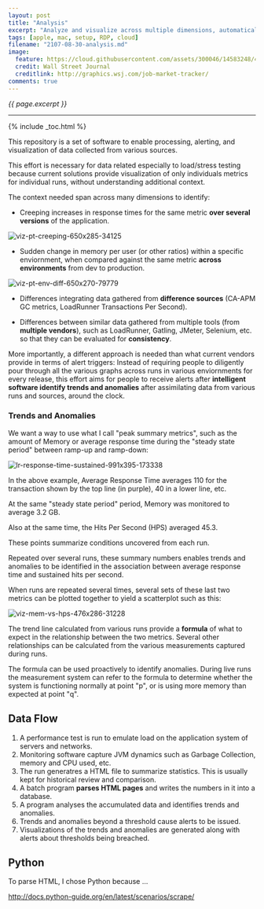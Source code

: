 ```yaml
---
layout: post
title: "Analysis"
excerpt: "Analyze and visualize across multiple dimensions, automatically"
tags: [apple, mac, setup, RDP, cloud]
filename: "2107-08-30-analysis.md"
image:
  feature: https://cloud.githubusercontent.com/assets/300046/14583248/4b20c578-03d9-11e6-8f7a-c860b666bc73.jpg
  credit: Wall Street Journal
  creditlink: http://graphics.wsj.com/job-market-tracker/
comments: true
---
```

<i>{{ page.excerpt }}</i>
<hr />

{% include _toc.html %}

This repository is a set of software to enable processing, alerting, and visualization of data collected from various sources.

This effort is necessary for data related especially to load/stress testing because current solutions provide visualization of only individuals metrics for individual runs, without understanding additional context.

The context needed span across many dimensions to identify:

   * Creeping increases in response times for the same metric <strong>over several versions</strong> of the application.

   ![viz-pt-creeping-650x285-34125](https://user-images.githubusercontent.com/300046/30036662-8fa637d2-9172-11e7-8286-6e0fa3332fe0.jpg)

   * Sudden change in memory per user (or other ratios) within a specific enviornment, when compared against the same metric <strong>across environments</strong> from dev to production.

   ![viz-pt-env-diff-650x270-79779](https://user-images.githubusercontent.com/300046/30036768-575287fe-9173-11e7-8b2c-12eb72ada985.jpg)

   * Differences integrating data gathered from <strong>difference sources</strong> (CA-APM GC metrics, LoadRunner Transactions Per Second).

   * Differences between similar data gathered from multiple tools (from <strong>multiple vendors</strong>), such as LoadRunner, Gatling, JMeter, Selenium, etc. so that they can be evaluated for <strong>consistency</strong>.

More importantly, a different approach is needed than what current vendors provide in terms of alert triggers:  Instead of requiring people to diligently pour through all the various graphs across runs in various enviornments for every release, this effort aims for people to receive alerts after <strong>intelligent software identify trends and anomalies</strong> after assimilating data from various runs and sources, around the clock.

### Trends and Anomalies 

We want a way to use what I call "peak summary metrics", such as the amount of Memory or average response time during the "steady state period" between ramp-up and ramp-down:

   ![lr-response-time-sustained-991x395-173338](https://user-images.githubusercontent.com/300046/30036387-209157d4-9170-11e7-8503-e9c5c5b445b4.jpg)

   In the above example, Average Response Time averages 110 for the transaction shown by the top line (in purple), 40 in a lower line, etc.

   At the same "steady state period" period, Memory was monitored to average 3.2 GB.

   Also at the same time, the Hits Per Second (HPS) averaged 45.3.

These points summarize conditions uncovered from each run. 

Repeated over several runs, these summary numbers enables trends and anomalies to be identified in the association between average response time and sustained hits per second.

When runs are repeated several times, several sets of these last two metrics can be plotted together to yield a scatterplot such as this:

   ![viz-mem-vs-hps-476x286-31228](https://user-images.githubusercontent.com/300046/30040789-036c7ed2-91a1-11e7-8b29-3a6dd4ac0fd5.jpg)

   The trend line calculated from various runs provide a <strong>formula</strong> of what to expect in the relationship between the two metrics.  Several other relationships can be calculated from the various measurements captured during runs.

The formula can be used proactively to identify anomalies.  During live runs the measurement system can refer to the formula to determine whether the system is functioning normally at point "p", or is using more memory than expected at point "q".

## Data Flow

   1. A performance test is run to emulate load on the application system of servers and networks.
   2. Monitoring software capture JVM dynamics such as Garbage Collection, memory and CPU used, etc.
   3. The run generatres a HTML file to summarize statistics. This is usually kept for historical review and comparison.
   4. A batch program <strong>parses HTML pages</strong> and writes the numbers in it into a database.
   5. A program analyses the accumulated data and identifies trends and anomalies.
   6. Trends and anomalies beyond a threshold cause alerts to be issued.
   7. Visualizations of the trends and anomalies are generated along with alerts about thresholds being breached.


## Python

To parse HTML, I chose Python because ...

http://docs.python-guide.org/en/latest/scenarios/scrape/